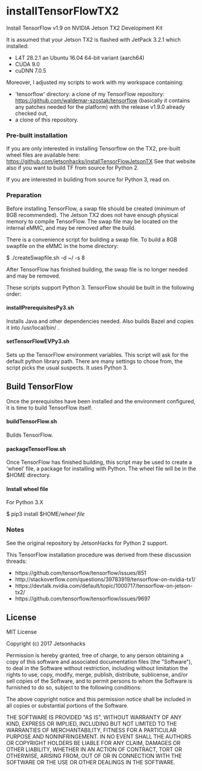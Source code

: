 # installTensorFlowTX2

Install TensorFlow v1.9 on NVIDIA Jetson TX2 Development Kit

It is assumed that your Jetson TX2 is flashed with JetPack 3.2.1 which installed:
* L4T 28.2.1 an Ubuntu 16.04 64-bit variant (aarch64)
* CUDA 9.0
* cuDNN 7.0.5

Moreover, I adjusted my scripts to work with my workspace containing:
- 'tensorflow' directory: a clone of my TensorFlow repository: https://github.com/waldemar-szostak/tensorflow (basically it contains any patches needed for the platform) with the release v1.9.0 already checked out,
- a clone of this repository.

### Pre-built installation

If you are only interested in installing Tensorflow on the TX2, pre-built wheel files are available here: https://github.com/jetsonhacks/installTensorFlowJetsonTX
See that website also if you want to build TF from source for Python 2.

If you are interested in building from source for Python 3, read on.

### Preparation
Before installing TensorFlow, a swap file should be created (minimum of 8GB recommended). The Jetson TX2 does not have enough physical memory to compile TensorFlow. The swap file may be located on the internal eMMC, and may be removed after the build.

There is a convenience script for building a swap file. To build a 8GB swapfile on the eMMC in the home directory:

$ ./createSwapfile.sh -d ~/ -s 8

After TensorFlow has finished building, the swap file is no longer needed and may be removed.


These scripts support Python 3.
TensorFlow should be built in the following order:

#### installPrerequisitesPy3.sh
Installs Java and other dependencies needed. Also builds Bazel and copies it into /usr/local/bin/ .

#### setTensorFlowEVPy3.sh
Sets up the TensorFlow environment variables. This script will ask for the default python library path. There are many settings to chose from, the script picks the usual suspects. It uses Python 3.

## Build TensorFlow
Once the prerequisites have been installed and the environment configured, it is time to build TensorFlow itself.

#### buildTensorFlow.sh
Builds TensorFlow.

#### packageTensorFlow.sh
Once TensorFlow has finished building, this script may be used to create a 'wheel' file, a package for installing with Python. The wheel file will be in the $HOME directory.

#### Install wheel file
For Python 3.X

$ pip3 install $HOME/<em>wheel file</em> 


### Notes
See the original repository by JetsonHacks for Python 2 support.

This TensorFlow installation procedure was derived from these discussion threads: 

<ul>
<li>https://github.com/tensorflow/tensorflow/issues/851</li>
<li>http://stackoverflow.com/questions/39783919/tensorflow-on-nvidia-tx1/</li>
<li>https://devtalk.nvidia.com/default/topic/1000717/tensorflow-on-jetson-tx2/</li>
<li>https://github.com/tensorflow/tensorflow/issues/9697</li>
</ul>

## License
MIT License

Copyright (c) 2017 Jetsonhacks

Permission is hereby granted, free of charge, to any person obtaining a copy
of this software and associated documentation files (the "Software"), to deal
in the Software without restriction, including without limitation the rights
to use, copy, modify, merge, publish, distribute, sublicense, and/or sell
copies of the Software, and to permit persons to whom the Software is
furnished to do so, subject to the following conditions:

The above copyright notice and this permission notice shall be included in all
copies or substantial portions of the Software.

THE SOFTWARE IS PROVIDED "AS IS", WITHOUT WARRANTY OF ANY KIND, EXPRESS OR
IMPLIED, INCLUDING BUT NOT LIMITED TO THE WARRANTIES OF MERCHANTABILITY,
FITNESS FOR A PARTICULAR PURPOSE AND NONINFRINGEMENT. IN NO EVENT SHALL THE
AUTHORS OR COPYRIGHT HOLDERS BE LIABLE FOR ANY CLAIM, DAMAGES OR OTHER
LIABILITY, WHETHER IN AN ACTION OF CONTRACT, TORT OR OTHERWISE, ARISING FROM,
OUT OF OR IN CONNECTION WITH THE SOFTWARE OR THE USE OR OTHER DEALINGS IN THE
SOFTWARE.
